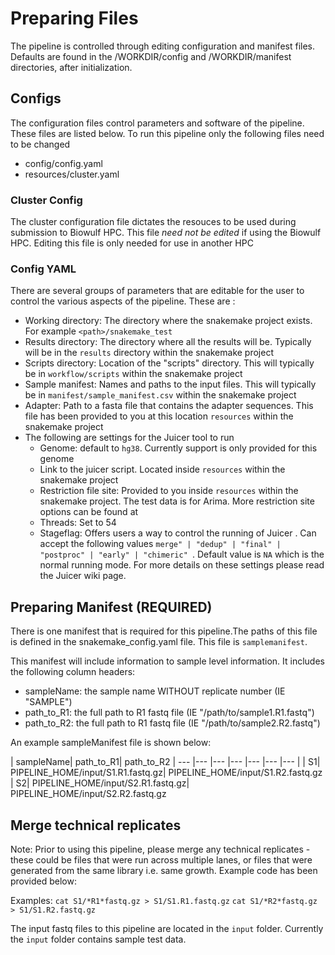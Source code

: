 # Preparing Files
The pipeline is controlled through editing configuration and manifest files. Defaults are found in the /WORKDIR/config and /WORKDIR/manifest directories, after initialization.

## Configs
The configuration files control parameters and software of the pipeline. These files are listed below. To run this pipeline only the following files need to be changed

- config/config.yaml
- resources/cluster.yaml 

### Cluster Config
The cluster configuration file dictates the resouces to be used during submission to Biowulf HPC. This file *need not be edited* if using the Biowulf HPC. Editing this file is only needed for use in another HPC

### Config YAML
There are several groups of parameters that are editable for the user to control the various aspects of the pipeline. These are :

- Working directory: The directory where the snakemake project exists. For example `<path>/snakemake_test`
- Results directory: The directory where all the results will be. Typically will be in the `results` directory within the snakemake project
- Scripts directory: Location of the "scripts" directory. This will typically be in `workflow/scripts` within the snakemake project
- Sample manifest: Names and paths to the input files. This will typically be in `manifest/sample_manifest.csv` within the snakemake project
- Adapter: Path to a fasta file that contains the adapter sequences. This file has been provided to you at this location `resources` within the snakemake project
- The following are settings for the Juicer tool to run
    - Genome: default to `hg38`. Currently support is only provided for this genome
    - Link to the juicer script. Located inside `resources` within the snakemake project
    - Restriction file site: Provided to you inside `resources` within the snakemake project. The test data is for Arima. More restriction site options can be found at 
    - Threads: Set to 54
    - Stageflag: Offers users a way to control the running of Juicer . Can accept the following values `merge" | "dedup" | "final" | "postproc" | "early" | "chimeric" `. Default value is `NA` which is the normal running mode. For more details on these settings please read the Juicer wiki page.

## Preparing Manifest (REQUIRED)
There is one manifest that is required for this pipeline.The paths of this file is defined in the snakemake_config.yaml file. This file is `samplemanifest`.

This manifest will include information to sample level information. It includes the following column headers:

- sampleName: the sample name WITHOUT replicate number (IE "SAMPLE")
- path_to_R1: the full path to R1 fastq file (IE "/path/to/sample1.R1.fastq")
- path_to_R2: the full path to R1 fastq file (IE "/path/to/sample2.R2.fastq")

An example sampleManifest file is shown below:


| sampleName| path_to_R1| path_to_R2
| --- |--- |--- |--- |--- |--- |--- |
| S1| PIPELINE_HOME/input/S1.R1.fastq.gz| PIPELINE_HOME/input/S1.R2.fastq.gz
| S2| PIPELINE_HOME/input/S2.R1.fastq.gz| PIPELINE_HOME/input/S2.R2.fastq.gz

## Merge technical replicates
Note: Prior to using this pipeline, please merge any technical replicates - these could be files that were run across multiple lanes, or files that were generated from the same library i.e. same growth. Example code has been provided below:

Examples:
`cat S1/*R1*fastq.gz > S1/S1.R1.fastq.gz`
`cat S1/*R2*fastq.gz > S1/S1.R2.fastq.gz`

The input fastq files to this pipeline are located in the `input` folder. Currently the `input` folder contains sample test data.
